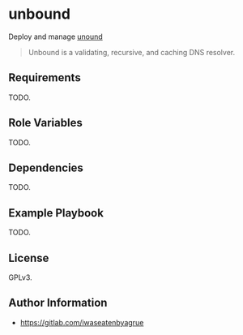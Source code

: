 unbound
=========

Deploy and manage [unound](https://unbound.net/index.html)

> Unbound is a validating, recursive, and caching DNS resolver.

Requirements
------------

TODO.

Role Variables
--------------

TODO.

Dependencies
------------

TODO.

Example Playbook
----------------

TODO.

License
-------

GPLv3.

Author Information
------------------

* https://gitlab.com/iwaseatenbyagrue
